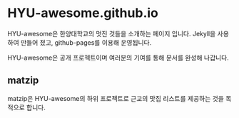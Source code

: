 # HYU-awesome.github.io

HYU-awesome은 한양대학교의 멋진 것들을 소개하는 페이지 입니다.
Jekyll을 사용하여 만들어 졌고, github-pages를 이용해 운영됩니다.

HYU-awesome은 공개 프로젝트이며 여러분의 기여를 통해 문서를 완성해 나갑니다.

## matzip

matzip은 HYU-awesome의 하위 프로젝트로 근교의 맛집 리스트를 제공하는 것을 목적으로 합니다.
